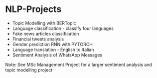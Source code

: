 # NLP-Projects

* Topic Modelling with BERTopic
* Language classification - classify four languages
* Fake news articles classification
* Financial tweets analysis
* Gender prediction RNN with PYTORCH
* Language translation - English to Italian
* Sentiment Analysis of WhatsApp Messages

Note: See MSc Management Project for a larger sentiment analysis and topic modelling project
